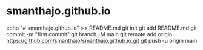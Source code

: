 # smanthajo.github.io
echo "# smanthajo.github.io" >> README.md
git init
git add README.md
git commit -m "first commit"
git branch -M main
git remote add origin https://github.com/smanthajo/smanthajo.github.io.git
git push -u origin main
